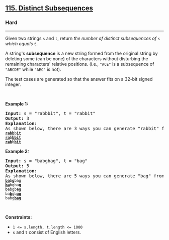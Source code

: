 <h2><a href="https://leetcode.com/problems/distinct-subsequences/">115. Distinct Subsequences</a></h2><h3>Hard</h3><hr><div style="user-select: auto;"><p style="user-select: auto;">Given two strings <code style="user-select: auto;">s</code> and <code style="user-select: auto;">t</code>, return <em style="user-select: auto;">the number of distinct subsequences of <code style="user-select: auto;">s</code> which equals <code style="user-select: auto;">t</code></em>.</p>

<p style="user-select: auto;">A string's <strong style="user-select: auto;">subsequence</strong> is a new string formed from the original string by deleting some (can be none) of the characters without disturbing the remaining characters' relative positions. (i.e., <code style="user-select: auto;">"ACE"</code> is a subsequence of <code style="user-select: auto;">"ABCDE"</code> while <code style="user-select: auto;">"AEC"</code> is not).</p>

<p style="user-select: auto;">The test cases are generated so that the answer fits on a 32-bit signed integer.</p>

<p style="user-select: auto;">&nbsp;</p>
<p style="user-select: auto;"><strong style="user-select: auto;">Example 1:</strong></p>

<pre style="user-select: auto;"><strong style="user-select: auto;">Input:</strong> s = "rabbbit", t = "rabbit"
<strong style="user-select: auto;">Output:</strong> 3
<strong style="user-select: auto;">Explanation:</strong>
As shown below, there are 3 ways you can generate "rabbit" from S.
<code style="user-select: auto;"><strong style="user-select: auto;"><u style="user-select: auto;">rabb</u></strong>b<strong style="user-select: auto;"><u style="user-select: auto;">it</u></strong></code>
<code style="user-select: auto;"><strong style="user-select: auto;"><u style="user-select: auto;">ra</u></strong>b<strong style="user-select: auto;"><u style="user-select: auto;">bbit</u></strong></code>
<code style="user-select: auto;"><strong style="user-select: auto;"><u style="user-select: auto;">rab</u></strong>b<strong style="user-select: auto;"><u style="user-select: auto;">bit</u></strong></code>
</pre>

<p style="user-select: auto;"><strong style="user-select: auto;">Example 2:</strong></p>

<pre style="user-select: auto;"><strong style="user-select: auto;">Input:</strong> s = "babgbag", t = "bag"
<strong style="user-select: auto;">Output:</strong> 5
<strong style="user-select: auto;">Explanation:</strong>
As shown below, there are 5 ways you can generate "bag" from S.
<code style="user-select: auto;"><strong style="user-select: auto;"><u style="user-select: auto;">ba</u></strong>b<u style="user-select: auto;"><strong style="user-select: auto;">g</strong></u>bag</code>
<code style="user-select: auto;"><strong style="user-select: auto;"><u style="user-select: auto;">ba</u></strong>bgba<strong style="user-select: auto;"><u style="user-select: auto;">g</u></strong></code>
<code style="user-select: auto;"><u style="user-select: auto;"><strong style="user-select: auto;">b</strong></u>abgb<strong style="user-select: auto;"><u style="user-select: auto;">ag</u></strong></code>
<code style="user-select: auto;">ba<u style="user-select: auto;"><strong style="user-select: auto;">b</strong></u>gb<u style="user-select: auto;"><strong style="user-select: auto;">ag</strong></u></code>
<code style="user-select: auto;">babg<strong style="user-select: auto;"><u style="user-select: auto;">bag</u></strong></code></pre>

<p style="user-select: auto;">&nbsp;</p>
<p style="user-select: auto;"><strong style="user-select: auto;">Constraints:</strong></p>

<ul style="user-select: auto;">
	<li style="user-select: auto;"><code style="user-select: auto;">1 &lt;= s.length, t.length &lt;= 1000</code></li>
	<li style="user-select: auto;"><code style="user-select: auto;">s</code> and <code style="user-select: auto;">t</code> consist of English letters.</li>
</ul>
</div>